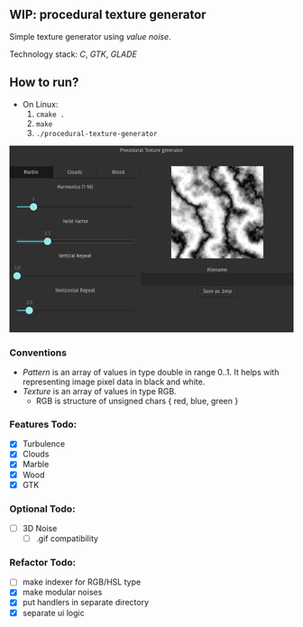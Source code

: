 ## WIP: procedural texture generator
Simple texture generator using _value noise_.

Technology stack: _C_, _GTK_, _GLADE_

## How to run?
- On Linux:
  1. `cmake .`
  2. `make`
  3. `./procedural-texture-generator`

![App Preview](preview.png)

### Conventions
- _Pattern_ is an array of values in type double in range 0..1. It helps with representing image pixel data in black and white.
- _Texture_ is an array of values in type RGB.
  - RGB is structure of unsigned chars { red, blue, green }
  
### Features Todo:
- [x] Turbulence
- [x] Clouds
- [x] Marble
- [x] Wood
- [x] GTK

### Optional Todo:
- [ ] 3D Noise
    - [ ] .gif compatibility

### Refactor Todo: 
- [ ] make indexer for RGB/HSL type
- [x] make modular noises
- [x] put handlers in separate directory
- [x] separate ui logic
